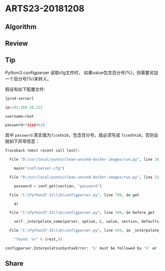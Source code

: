 # ARTS23-20181208

## Algorithm



## Review



## Tip

Python3 configparser 读取cfg文件时， 如果value包含百分号(%)，则需要另加一个百分号(%)来转义。

假设有如下配置文件:

```python
[prod-server]

ip=192.168.28.123

username=root

password=7ice$%%18
```

其中 `password` 真实值为`7ice$%18`，包含百分号，就必须写成 `7ice$%%18`，否则会抛如下异常信息：

```python
Traceback (most recent call last):

  File "D:/usr/local/yuntu/clean-unused-docker-images/run.py", line 38, in <module>

​    main("conf/server.cfg")

  File "D:/usr/local/yuntu/clean-unused-docker-images/run.py", line 32, in main

​    password = conf.get(section, "password")

  File "C:\Python37-32\lib\configparser.py", line 799, in get

​    d)

  File "C:\Python37-32\lib\configparser.py", line 394, in before_get

​    self._interpolate_some(parser, option, L, value, section, defaults, 1)

  File "C:\Python37-32\lib\configparser.py", line 444, in _interpolate_some

​    "found: %r" % (rest,))

configparser.InterpolationSyntaxError: '%' must be followed by '%' or '(', found: '%hua'
```

## Share

